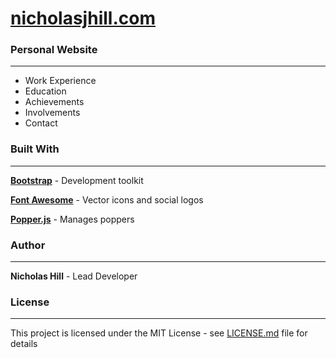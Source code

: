 # [nicholasjhill.com](https://www.nicholasjhill.com "nicholasjhill.com")

### Personal Website
------------
- Work Experience
- Education
- Achievements
- Involvements
- Contact

### Built With
------------
**[Bootstrap](https://getbootstrap.com "Bootstrap")** -  Development toolkit

**[Font Awesome](https://origin.fontawesome.com "Font Awesome")** - Vector icons and social logos

**[Popper.js](https://popper.js.org "Popper.js")** - Manages poppers

### Author
------------
**Nicholas Hill** - Lead Developer

### License
------------
This project is licensed under the MIT License - see [LICENSE.md](https://github.com/nickjhill14/nickjhill14.github.io/blob/master/LICENSE.md) file for details
